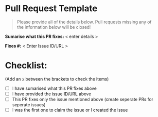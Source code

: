 # Pull Request Template

> Please provide all of the details below. Pull requests missing any of the information below will be closed!

**Sumarise what this PR fixes:** < enter details >

**Fixes #:** < Enter Issue ID/URL >

# Checklist:
(Add an `x` between the brackets to check the items)

- [ ] I have sumarised what this PR fixes above
- [ ] I have provided the issue ID/URL above
- [ ] This PR fixes only the issue mentioned above (create seperate PRs for seperate issues)
- [ ] I was the first one to claim the issue or I created the issue
